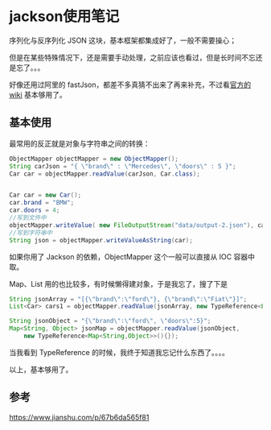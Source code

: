 # jackson使用笔记

序列化与反序列化 JSON 这块，基本框架都集成好了，一般不需要操心；

但是在某些特殊情况下，还是需要手动处理，之前应该也看过，但是长时间不忘还是忘了。。。

好像还用过阿里的 fastJson，都差不多真猜不出来了再来补充，不过看[官方的 wiki](https://github.com/alibaba/fastjson/wiki) 基本够用了。

## 基本使用

最常用的反正就是对象与字符串之间的转换：

``` java
ObjectMapper objectMapper = new ObjectMapper();
String carJson = "{ \"brand\" : \"Mercedes\", \"doors\" : 5 }";
Car car = objectMapper.readValue(carJson, Car.class);


Car car = new Car();
car.brand = "BMW";
car.doors = 4;
//写到文件中
objectMapper.writeValue( new FileOutputStream("data/output-2.json"), car);
//写到字符串中
String json = objectMapper.writeValueAsString(car);
```

如果你用了 Jackson 的依赖，ObjectMapper 这个一般可以直接从 IOC 容器中取。

Map、List 用的也比较多，有时候懒得建对象，于是我忘了，搜了下是

``` java
String jsonArray = "[{\"brand\":\"ford\"}, {\"brand\":\"Fiat\"}]";
List<Car> cars1 = objectMapper.readValue(jsonArray, new TypeReference<List<Car>>(){});

String jsonObject = "{\"brand\":\"ford\", \"doors\":5}";
Map<String, Object> jsonMap = objectMapper.readValue(jsonObject,
    new TypeReference<Map<String,Object>>(){});
```

当我看到 TypeReference 的时候，我终于知道我忘记什么东西了。。。。

以上，基本够用了。

## 参考

https://www.jianshu.com/p/67b6da565f81